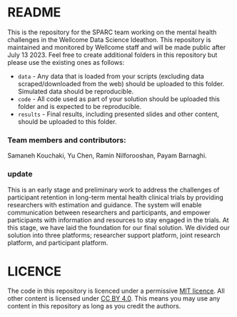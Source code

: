 # README

This is the repository for the SPARC team working on the mental health challenges in the Wellcome Data Science Ideathon.
This repository is maintained and monitored by Wellcome staff and will be made public after July 13 2023.
Feel free to create additional folders in this repository but please use the existing ones as follows:

* `data` - Any data that is loaded from your scripts (excluding data scraped/downloaded from the web) should be uploaded to this folder. Simulated data should be reproducible.
* `code` - All code used as part of your solution should be uploaded this folder and is expected to be reproducible.
* `results` - Final results, including presented slides and other content, should be uploaded to this folder.



### Team members and contributors: 
Samaneh Kouchaki, Yu Chen, Ramin Nilforooshan, Payam Barnaghi.

### update
This is an early stage and preliminary work to address the challenges of participant retention in long-term mental health clinical trials by providing researchers with estimation and guidance. The system will enable  communication between researchers and participants, and empower participants with information and resources to stay engaged in the trials. At this stage, we have laid the foundation for our final solution. We divided our solution into three platforms; researcher support platform, joint research platform, and participant platform.

# LICENCE

The code in this repository is licenced under a permissive [MIT licence](https://opensource.org/licenses/MIT). All other content is licensed under [CC BY 4.0](https://creativecommons.org/licenses/by/4.0/). This means you may use any content in this repository as long as you credit the authors.
